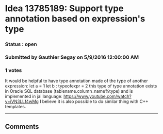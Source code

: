 # Idea 13785189: Support type annotation based on expression's type #

### Status : open

### Submitted by Gauthier Segay on 5/9/2016 12:00:00 AM

### 1 votes

It would be helpful to have type annotation made of the type of another expression:
let a = 1
let b : typeofexpr<a> = 2
this type of type annotation exists in Oracle SQL database (tablename.column_name%type) and is implemented in jai language:
https://www.youtube.com/watch?v=iVN3LLf4wMg
I believe it is also possible to do similar thing with C++ templates.


------------------------
## Comments

